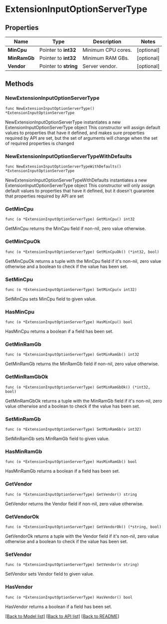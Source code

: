 # ExtensionInputOptionServerType

## Properties

Name | Type | Description | Notes
------------ | ------------- | ------------- | -------------
**MinCpu** | Pointer to **int32** | Minimum CPU cores. | [optional] 
**MinRamGb** | Pointer to **int32** | Minimum RAM GBs. | [optional] 
**Vendor** | Pointer to **string** | Server vendor. | [optional] 

## Methods

### NewExtensionInputOptionServerType

`func NewExtensionInputOptionServerType() *ExtensionInputOptionServerType`

NewExtensionInputOptionServerType instantiates a new ExtensionInputOptionServerType object
This constructor will assign default values to properties that have it defined,
and makes sure properties required by API are set, but the set of arguments
will change when the set of required properties is changed

### NewExtensionInputOptionServerTypeWithDefaults

`func NewExtensionInputOptionServerTypeWithDefaults() *ExtensionInputOptionServerType`

NewExtensionInputOptionServerTypeWithDefaults instantiates a new ExtensionInputOptionServerType object
This constructor will only assign default values to properties that have it defined,
but it doesn't guarantee that properties required by API are set

### GetMinCpu

`func (o *ExtensionInputOptionServerType) GetMinCpu() int32`

GetMinCpu returns the MinCpu field if non-nil, zero value otherwise.

### GetMinCpuOk

`func (o *ExtensionInputOptionServerType) GetMinCpuOk() (*int32, bool)`

GetMinCpuOk returns a tuple with the MinCpu field if it's non-nil, zero value otherwise
and a boolean to check if the value has been set.

### SetMinCpu

`func (o *ExtensionInputOptionServerType) SetMinCpu(v int32)`

SetMinCpu sets MinCpu field to given value.

### HasMinCpu

`func (o *ExtensionInputOptionServerType) HasMinCpu() bool`

HasMinCpu returns a boolean if a field has been set.

### GetMinRamGb

`func (o *ExtensionInputOptionServerType) GetMinRamGb() int32`

GetMinRamGb returns the MinRamGb field if non-nil, zero value otherwise.

### GetMinRamGbOk

`func (o *ExtensionInputOptionServerType) GetMinRamGbOk() (*int32, bool)`

GetMinRamGbOk returns a tuple with the MinRamGb field if it's non-nil, zero value otherwise
and a boolean to check if the value has been set.

### SetMinRamGb

`func (o *ExtensionInputOptionServerType) SetMinRamGb(v int32)`

SetMinRamGb sets MinRamGb field to given value.

### HasMinRamGb

`func (o *ExtensionInputOptionServerType) HasMinRamGb() bool`

HasMinRamGb returns a boolean if a field has been set.

### GetVendor

`func (o *ExtensionInputOptionServerType) GetVendor() string`

GetVendor returns the Vendor field if non-nil, zero value otherwise.

### GetVendorOk

`func (o *ExtensionInputOptionServerType) GetVendorOk() (*string, bool)`

GetVendorOk returns a tuple with the Vendor field if it's non-nil, zero value otherwise
and a boolean to check if the value has been set.

### SetVendor

`func (o *ExtensionInputOptionServerType) SetVendor(v string)`

SetVendor sets Vendor field to given value.

### HasVendor

`func (o *ExtensionInputOptionServerType) HasVendor() bool`

HasVendor returns a boolean if a field has been set.


[[Back to Model list]](../README.md#documentation-for-models) [[Back to API list]](../README.md#documentation-for-api-endpoints) [[Back to README]](../README.md)


